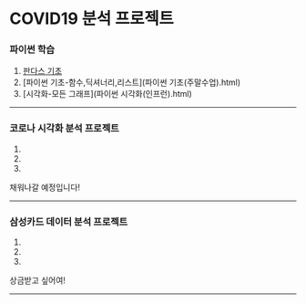 # **COVID19 분석 프로젝트**



### 파이썬 학습   
1. [판다스 기초](pandas(1).html)   
2. [파이썬 기초-함수,딕셔너리,리스트](파이썬 기초(주말수업).html)   
3. [시각화-모든 그래프](파이썬 시각화(인프런).html)   
* * *

### 코로나 시각화 분석 프로젝트   
1.   
2.   
3.   
채워나갈 예정입니다!
* * *

### 삼성카드 데이터 분석 프로젝트
1.   
2.   
3.   
상금받고 싶어여!
* * *

